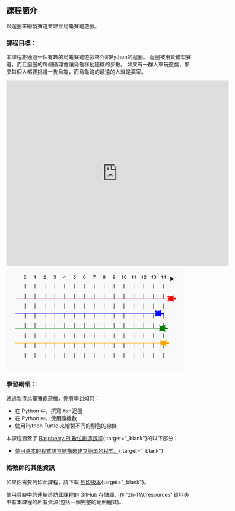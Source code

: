 ## 課程簡介

以迴圈來繪製賽道並建立烏龜賽跑遊戲。

### 課程目標：

本課程將通過一個有趣的烏龜賽跑遊戲來介紹Python的迴圈。 迴圈被用於繪製賽道，而且迴圈的每個循環會讓烏龜移動隨機的步數。 如果有一群人來玩遊戲，那麼每個人都要挑選一隻烏龜，而烏龜跑的最遠的人就是贏家。

<div class="trinket">
  <iframe src="https://trinket.io/embed/python/9339862606?outputOnly=true&start=result" width="600" height="500" frameborder="0" marginwidth="0" marginheight="0" allowfullscreen>
  </iframe>
  <img src="images/race-finished.png">
</div>

### 學習綱領︰

通過製作烏龜賽跑遊戲，你將學到如何：

+ 在 Python 中，撰寫 `for` 迴圈
+ 在 Python 中，使用隨機數
+ 使用Python Turtle 來繪製不同的顏色的線條

本課程涵蓋了 [Raspberry Pi 數位創造課程](https://rpf.io/curriculum){:target="_blank"}的以下部分：

+ [使用基本的程式語言結構來建立簡單的程式。](https://www.raspberrypi.org/curriculum/programming/creator/){:target="_blank"}

### 給教師的其他資訊

如果你需要列印此課程，請下載 [列印版本](https://projects.raspberrypi.org/zh-TW/projects/turtle-race/print){target="_blank"}。

使用頁腳中的連結造訪此課程的 GitHub 存儲庫，在 'zh-TW/resources' 資料夾中有本課程的所有資源(包括一個完整的範例程式)。